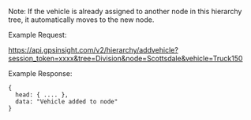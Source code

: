 Note: If the vehicle is already assigned to another node in this hierarchy tree, it automatically moves to the new node.

Example Request:

https://api.gpsinsight.com/v2/hierarchy/addvehicle?session_token=xxxx&tree=Division&node=Scottsdale&vehicle=Truck150

Example Response:

    {
      head: { .... },
      data: "Vehicle added to node"
    }
